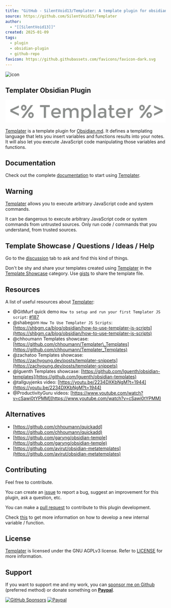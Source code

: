 ```yaml
---
title: "GitHub - SilentVoid13/Templater: A template plugin for obsidian"
source: https://github.com/SilentVoid13/Templater
author:
  - "[[SilentVoid13]]"
created: 2025-01-09
tags:
  - plugin
  - obsidian-plugin
  - github-repo
favicon: https://github.githubassets.com/favicons/favicon-dark.svg
---
```

![icon](https://github.githubassets.com/favicons/favicon-dark.svg)

## Templater Obsidian Plugin

[![templater_logo|200](https://github.com/SilentVoid13/Templater/raw/master/imgs/templater_logo.svg)](https://github.com/SilentVoid13/Templater/blob/master/imgs/templater_logo.svg)

[Templater](https://github.com/SilentVoid13/Templater) is a template plugin for [Obsidian.md](https://obsidian.md/). It defines a templating language that lets you insert variables and functions results into your notes. It will also let you execute JavaScript code manipulating those variables and functions.

## Documentation

Check out the complete [documentation](https://silentvoid13.github.io/Templater/) to start using [Templater](https://github.com/SilentVoid13/Templater).

## Warning

[Templater](https://github.com/SilentVoid13/Templater) allows you to execute arbitrary JavaScript code and system commands.

It can be dangerous to execute arbitrary JavaScript code or system commands from untrusted sources. Only run code / commands that you understand, from trusted sources.

## Template Showcase / Questions / Ideas / Help

Go to the [discussion](https://github.com/SilentVoid13/Templater/discussions) tab to ask and find this kind of things.

Don't be shy and share your templates created using [Templater](https://github.com/SilentVoid13/Templater) in the [Template Showcase](https://github.com/SilentVoid13/Templater/discussions/categories/templates-showcase) category. Use [gists](https://gist.github.com/) to share the template file.

## Resources

A list of useful resources about [Templater](https://github.com/SilentVoid13/Templater):

- @GitMurf quick demo `How to setup and run your first Templater JS script`: [#187](https://github.com/SilentVoid13/Templater/discussions/187)
- @shabegom `How To Use Templater JS Scripts`: [https://shbgm.ca/blog/obsidian/how-to-use-templater-js-scripts](https://shbgm.ca/blog/obsidian/how-to-use-templater-js-scripts)
- @chhoumann Templates showcase: [https://github.com/chhoumann/Templater\_Templates](https://github.com/chhoumann/Templater_Templates)
- @zachatoo Templates showcase: [https://zachyoung.dev/posts/templater-snippets](https://zachyoung.dev/posts/templater-snippets)
- @lguenth Templates showcase: [https://github.com/lguenth/obsidian-templates](https://github.com/lguenth/obsidian-templates)
- @tallguyjenks video: [https://youtu.be/2234DXKbNgM?t=1944](https://youtu.be/2234DXKbNgM?t=1944)
- @ProductivityGuru videos: [https://www.youtube.com/watch?v=cSawi0tYPMM](https://www.youtube.com/watch?v=cSawi0tYPMM)

## Alternatives

- [https://github.com/chhoumann/quickadd](https://github.com/chhoumann/quickadd)
- [https://github.com/garyng/obsidian-temple](https://github.com/garyng/obsidian-temple)
- [https://github.com/avirut/obsidian-metatemplates](https://github.com/avirut/obsidian-metatemplates)

## Contributing

Feel free to contribute.

You can create an [issue](https://github.com/SilentVoid13/Templater/issues) to report a bug, suggest an improvement for this plugin, ask a question, etc.

You can make a [pull request](https://github.com/SilentVoid13/Templater/pulls) to contribute to this plugin development.

Check [this](https://silentvoid13.github.io/Templater/internal-functions/contribute.html) to get more information on how to develop a new internal variable / function.

## License

[Templater](https://github.com/SilentVoid13/Templater) is licensed under the GNU AGPLv3 license. Refer to [LICENSE](https://github.com/SilentVoid13/Templater/blob/master/LICENSE.TXT) for more information.

## Support

If you want to support me and my work, you can [sponsor me on Github](https://github.com/sponsors/SilentVoid13) (preferred method) or donate something on [**Paypal**](https://www.paypal.com/donate?hosted_button_id=U2SRGAFYXT32Q).

[![GitHub Sponsors](https://camo.githubusercontent.com/cbc8e8ba7d6111ab26f330a8e63909aca64336b712aa5674ec87f9259b22d958/68747470733a2f2f696d672e736869656c64732e696f2f6769746875622f73706f6e736f72732f73696c656e74766f696431333f6c6162656c3d53706f6e736f72266c6f676f3d47697448756225323053706f6e736f7273267374796c653d666f722d7468652d6261646765)](https://github.com/sponsors/silentvoid13) [![Paypal](https://camo.githubusercontent.com/09d5d4b044d59171baed42f2bd561a2393d4d52babee22e79b335e67a3a34ec6/68747470733a2f2f696d672e736869656c64732e696f2f62616467652f70617970616c2d73696c656e74766f696431332d79656c6c6f773f7374796c653d736f6369616c266c6f676f3d70617970616c)](https://www.paypal.com/donate?hosted_button_id=U2SRGAFYXT32Q)
